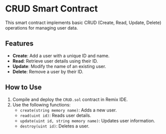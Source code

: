 # CRUD Smart Contract

This smart contract implements basic CRUD (Create, Read, Update, Delete) operations for managing user data.

## Features
- **Create**: Add a user with a unique ID and name.
- **Read**: Retrieve user details using their ID.
- **Update**: Modify the name of an existing user.
- **Delete**: Remove a user by their ID.

## How to Use
1. Compile and deploy the `CRUD.sol` contract in Remix IDE.
2. Use the following functions:
   - `create(string memory name)`: Adds a new user.
   - `read(uint id)`: Reads user details.
   - `update(uint id, string memory name)`: Updates user information.
   - `destroy(uint id)`: Deletes a user.
